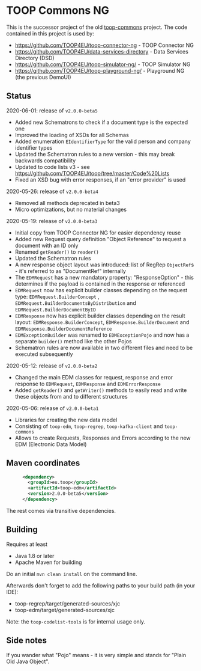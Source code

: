 # TOOP Commons NG

This is the successor project of the old [toop-commons](https://github.com/TOOP4EU/toop-commons) project.
The code contained in this project is used by:
* https://github.com/TOOP4EU/toop-connector-ng - TOOP Connector NG
* https://github.com/TOOP4EU/data-services-directory - Data Services Directory (DSD)
* https://github.com/TOOP4EU/toop-simulator-ng/ - TOOP Simulator NG
* https://github.com/TOOP4EU/toop-playground-ng/ - Playground NG (the previous DemoUI)

## Status

2020-06-01: release of `v2.0.0-beta5`
* Added new Schematrons to check if a document type is the expected one
* Improved the loading of XSDs for all Schemas
* Added enumeration `EIdentifierType` for the valid person and company identifier types
* Updated the Schematron rules to a new version - this may break backwards compatibility
* Updated to code lists v3 - see https://github.com/TOOP4EU/toop/tree/master/Code%20Lists
* Fixed an XSD bug with error responses, if an "error provider" is used

2020-05-26: release of `v2.0.0-beta4`
* Removed all methods deprecated in beta3
* Micro optimizations, but no material changes

2020-05-19: release of `v2.0.0-beta3`
* Initial copy from TOOP Connector NG for easier dependency reuse
* Added new Request query definition "Object Reference" to request a document with an ID only
* Renamed `getReader()` to `reader()`
* Updated the Schematron rules
* A new response object layout was introduced: list of RegRep `ObjectRef`s - it's referred to as "DocumentRef" internally
* The `EDMRequest` has a new mandatory property: "ResponseOption" - this determines if the payload is contained in the response or referenced
* `EDMRequest` now has explicit builder classes depending on the request type: `EDMRequest.BuilderConcept` , `EDMRequest.BuilderDocumentsByDistribution` and `EDMRequest.BuilderDocumentByID`
* `EDMResponse` now has explicit builder classes depending on the result layout: `EDMResponse.BuilderConcept`, `EDMResponse.BuilderDocument` and `EDMResponse.BuilderDocumentReference`
* `EDMExceptionBuilder` was renamed to `EDMExceptionPojo` and now has a separate `builder()` method like the other Pojos
* Schematron rules are now available in two different files and need to be executed subsequently 

2020-05-12: release of `v2.0.0-beta2`
* Changed the main EDM classes for request, response and error response to `EDMRequest`, `EDMResponse` and `EDMErrorResponse`
* Added `getReader()` and `getWriter()` methods to easily read and write these objects from and to different structures

2020-05-06: release of `v2.0.0-beta1`
* Libraries for creating the new data model
* Consisting of `toop-edm`, `toop-regrep`, `toop-kafka-client` and `toop-commons`
* Allows to create Requests, Responses and Errors according to the new EDM (Electronic Data Model)

## Maven coordinates

```xml
      <dependency>
        <groupId>eu.toop</groupId>
        <artifactId>toop-edm</artifactId>
        <version>2.0.0-beta5</version>
      </dependency>
```

The rest comes via transitive dependencies.

## Building

Requires at least

* Java 1.8 or later
* Apache Maven for building

Do an initial `mvn clean install` on the command line.

Afterwards don't forget to add the following paths to your build path (in your IDE):

* toop-regrep/target/generated-sources/xjc
* toop-edm/target/generated-sources/xjc

Note: the `toop-codelist-tools` is for internal usage only.

## Side notes

If you wander what "Pojo" means - it is very simple and stands for "Plain Old Java Object".
